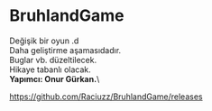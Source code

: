 # BruhlandGame
Değişik bir oyun .d\
Daha geliştirme aşamasıdadır.\
Buglar vb. düzeltilecek.\
Hikaye tabanlı olacak.\
__Yapımcı: Onur Gürkan.__\

https://github.com/Raciuzz/BruhlandGame/releases
